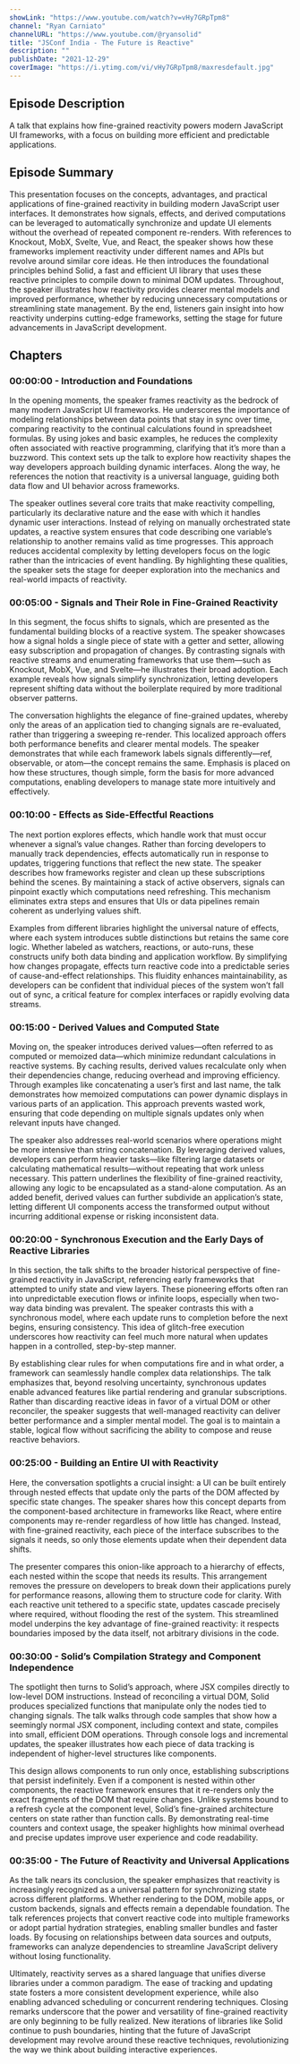 ```yaml
---
showLink: "https://www.youtube.com/watch?v=vHy7GRpTpm8"
channel: "Ryan Carniato"
channelURL: "https://www.youtube.com/@ryansolid"
title: "JSConf India - The Future is Reactive"
description: ""
publishDate: "2021-12-29"
coverImage: "https://i.ytimg.com/vi/vHy7GRpTpm8/maxresdefault.jpg"
---
```


## Episode Description

A talk that explains how fine-grained reactivity powers modern JavaScript UI frameworks, with a focus on building more efficient and predictable applications.

## Episode Summary

This presentation focuses on the concepts, advantages, and practical applications of fine-grained reactivity in building modern JavaScript user interfaces. It demonstrates how signals, effects, and derived computations can be leveraged to automatically synchronize and update UI elements without the overhead of repeated component re-renders. With references to Knockout, MobX, Svelte, Vue, and React, the speaker shows how these frameworks implement reactivity under different names and APIs but revolve around similar core ideas. He then introduces the foundational principles behind Solid, a fast and efficient UI library that uses these reactive principles to compile down to minimal DOM updates. Throughout, the speaker illustrates how reactivity provides clearer mental models and improved performance, whether by reducing unnecessary computations or streamlining state management. By the end, listeners gain insight into how reactivity underpins cutting-edge frameworks, setting the stage for future advancements in JavaScript development.

## Chapters

### 00:00:00 - Introduction and Foundations

In the opening moments, the speaker frames reactivity as the bedrock of many modern JavaScript UI frameworks. He underscores the importance of modeling relationships between data points that stay in sync over time, comparing reactivity to the continual calculations found in spreadsheet formulas. By using jokes and basic examples, he reduces the complexity often associated with reactive programming, clarifying that it’s more than a buzzword. This context sets up the talk to explore how reactivity shapes the way developers approach building dynamic interfaces. Along the way, he references the notion that reactivity is a universal language, guiding both data flow and UI behavior across frameworks.

The speaker outlines several core traits that make reactivity compelling, particularly its declarative nature and the ease with which it handles dynamic user interactions. Instead of relying on manually orchestrated state updates, a reactive system ensures that code describing one variable’s relationship to another remains valid as time progresses. This approach reduces accidental complexity by letting developers focus on the logic rather than the intricacies of event handling. By highlighting these qualities, the speaker sets the stage for deeper exploration into the mechanics and real-world impacts of reactivity.

### 00:05:00 - Signals and Their Role in Fine-Grained Reactivity

In this segment, the focus shifts to signals, which are presented as the fundamental building blocks of a reactive system. The speaker showcases how a signal holds a single piece of state with a getter and setter, allowing easy subscription and propagation of changes. By contrasting signals with reactive streams and enumerating frameworks that use them—such as Knockout, MobX, Vue, and Svelte—he illustrates their broad adoption. Each example reveals how signals simplify synchronization, letting developers represent shifting data without the boilerplate required by more traditional observer patterns.

The conversation highlights the elegance of fine-grained updates, whereby only the areas of an application tied to changing signals are re-evaluated, rather than triggering a sweeping re-render. This localized approach offers both performance benefits and clearer mental models. The speaker demonstrates that while each framework labels signals differently—ref, observable, or atom—the concept remains the same. Emphasis is placed on how these structures, though simple, form the basis for more advanced computations, enabling developers to manage state more intuitively and effectively.

### 00:10:00 - Effects as Side-Effectful Reactions

The next portion explores effects, which handle work that must occur whenever a signal’s value changes. Rather than forcing developers to manually track dependencies, effects automatically run in response to updates, triggering functions that reflect the new state. The speaker describes how frameworks register and clean up these subscriptions behind the scenes. By maintaining a stack of active observers, signals can pinpoint exactly which computations need refreshing. This mechanism eliminates extra steps and ensures that UIs or data pipelines remain coherent as underlying values shift.

Examples from different libraries highlight the universal nature of effects, where each system introduces subtle distinctions but retains the same core logic. Whether labeled as watchers, reactions, or auto-runs, these constructs unify both data binding and application workflow. By simplifying how changes propagate, effects turn reactive code into a predictable series of cause-and-effect relationships. This fluidity enhances maintainability, as developers can be confident that individual pieces of the system won’t fall out of sync, a critical feature for complex interfaces or rapidly evolving data streams.

### 00:15:00 - Derived Values and Computed State

Moving on, the speaker introduces derived values—often referred to as computed or memoized data—which minimize redundant calculations in reactive systems. By caching results, derived values recalculate only when their dependencies change, reducing overhead and improving efficiency. Through examples like concatenating a user’s first and last name, the talk demonstrates how memoized computations can power dynamic displays in various parts of an application. This approach prevents wasted work, ensuring that code depending on multiple signals updates only when relevant inputs have changed.

The speaker also addresses real-world scenarios where operations might be more intensive than string concatenation. By leveraging derived values, developers can perform heavier tasks—like filtering large datasets or calculating mathematical results—without repeating that work unless necessary. This pattern underlines the flexibility of fine-grained reactivity, allowing any logic to be encapsulated as a stand-alone computation. As an added benefit, derived values can further subdivide an application’s state, letting different UI components access the transformed output without incurring additional expense or risking inconsistent data.

### 00:20:00 - Synchronous Execution and the Early Days of Reactive Libraries

In this section, the talk shifts to the broader historical perspective of fine-grained reactivity in JavaScript, referencing early frameworks that attempted to unify state and view layers. These pioneering efforts often ran into unpredictable execution flows or infinite loops, especially when two-way data binding was prevalent. The speaker contrasts this with a synchronous model, where each update runs to completion before the next begins, ensuring consistency. This idea of glitch-free execution underscores how reactivity can feel much more natural when updates happen in a controlled, step-by-step manner.

By establishing clear rules for when computations fire and in what order, a framework can seamlessly handle complex data relationships. The talk emphasizes that, beyond resolving uncertainty, synchronous updates enable advanced features like partial rendering and granular subscriptions. Rather than discarding reactive ideas in favor of a virtual DOM or other reconciler, the speaker suggests that well-managed reactivity can deliver better performance and a simpler mental model. The goal is to maintain a stable, logical flow without sacrificing the ability to compose and reuse reactive behaviors.

### 00:25:00 - Building an Entire UI with Reactivity

Here, the conversation spotlights a crucial insight: a UI can be built entirely through nested effects that update only the parts of the DOM affected by specific state changes. The speaker shares how this concept departs from the component-based architecture in frameworks like React, where entire components may re-render regardless of how little has changed. Instead, with fine-grained reactivity, each piece of the interface subscribes to the signals it needs, so only those elements update when their dependent data shifts.

The presenter compares this onion-like approach to a hierarchy of effects, each nested within the scope that needs its results. This arrangement removes the pressure on developers to break down their applications purely for performance reasons, allowing them to structure code for clarity. With each reactive unit tethered to a specific state, updates cascade precisely where required, without flooding the rest of the system. This streamlined model underpins the key advantage of fine-grained reactivity: it respects boundaries imposed by the data itself, not arbitrary divisions in the code.

### 00:30:00 - Solid’s Compilation Strategy and Component Independence

The spotlight then turns to Solid’s approach, where JSX compiles directly to low-level DOM instructions. Instead of reconciling a virtual DOM, Solid produces specialized functions that manipulate only the nodes tied to changing signals. The talk walks through code samples that show how a seemingly normal JSX component, including context and state, compiles into small, efficient DOM operations. Through console logs and incremental updates, the speaker illustrates how each piece of data tracking is independent of higher-level structures like components.

This design allows components to run only once, establishing subscriptions that persist indefinitely. Even if a component is nested within other components, the reactive framework ensures that it re-renders only the exact fragments of the DOM that require changes. Unlike systems bound to a refresh cycle at the component level, Solid’s fine-grained architecture centers on state rather than function calls. By demonstrating real-time counters and context usage, the speaker highlights how minimal overhead and precise updates improve user experience and code readability.

### 00:35:00 - The Future of Reactivity and Universal Applications

As the talk nears its conclusion, the speaker emphasizes that reactivity is increasingly recognized as a universal pattern for synchronizing state across different platforms. Whether rendering to the DOM, mobile apps, or custom backends, signals and effects remain a dependable foundation. The talk references projects that convert reactive code into multiple frameworks or adopt partial hydration strategies, enabling smaller bundles and faster loads. By focusing on relationships between data sources and outputs, frameworks can analyze dependencies to streamline JavaScript delivery without losing functionality.

Ultimately, reactivity serves as a shared language that unifies diverse libraries under a common paradigm. The ease of tracking and updating state fosters a more consistent development experience, while also enabling advanced scheduling or concurrent rendering techniques. Closing remarks underscore that the power and versatility of fine-grained reactivity are only beginning to be fully realized. New iterations of libraries like Solid continue to push boundaries, hinting that the future of JavaScript development may revolve around these reactive techniques, revolutionizing the way we think about building interactive experiences.